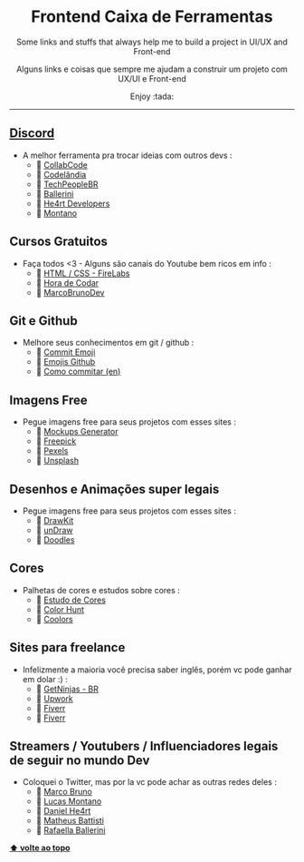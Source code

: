 <h1 align="center" id="topo">Frontend Caixa de Ferramentas</h1>
<p align="center">Some links and stuffs that always help me to build a project in UI/UX and Front-end</p>
<p align="center">Alguns links e coisas que sempre me ajudam a construir um projeto com UX/UI e Front-end</p>
<p align="center">Enjoy :tada:</p>
<hr/>

## [ Discord ](https://discord.com/)
* A melhor ferramenta pra trocar ideias com outros devs :
  * :link: [ CollabCode ](https://discord.gg/EFdpWdnE)
  * :link: [ Codelândia ](https://discord.gg/wNCWTVuxyz)
  * :link: [ TechPeopleBR ](https://discord.gg/E2smEqcF)
  * :link: [ Ballerini ](https://discord.gg/ballerini)
  * :link: [ He4rt Developers ](https://discord.gg/2bRtvBQ2)
  * :link: [ Montano ](https://discord.gg/7xkpCMjH)


## Cursos Gratuitos
* Faça todos <3 - Alguns são canais do Youtube bem ricos em info :
  * :link: [ HTML / CSS - FireLabs ](https://www.firedlabs.com/)
  * :link: [ Hora de Codar ](https://www.youtube.com/c/MatheusBattisti/playlists)
  * :link: [ MarcoBrunoDev ](https://www.youtube.com/c/MarcoBrunoDev/playlists)

## Git e Github
* Melhore seus conhecimentos em git / github :
  * :link: [ Commit Emoji ](https://gist.github.com/parmentf/035de27d6ed1dce0b36a)
  * :link: [ Emojis Github ](https://github.com/hideraldus13/github-emoji)
  * :link: [ Como commitar (en) ](https://github.com/angular/angular/blob/master/CONTRIBUTING.md)


## Imagens Free
* Pegue imagens free para seus projetos com esses sites :
  * :link: [ Mockups Generator ](https://smartmockups.com/pt)
  * :link: [ Freepick ](https://www.freepik.com/)
  * :link: [ Pexels ](https://www.pexels.com/pt-br/)
  * :link: [ Unsplash ](https://unsplash.com/)

## Desenhos e Animações super legais 
* Pegue imagens free para seus projetos com esses sites :
  * :link: [ DrawKit ](https://drawkit.com/)
  * :link: [ unDraw ](https://undraw.co/illustrations)
  * :link: [ Doodles ](https://www.opendoodles.com/)

## Cores
* Palhetas de cores e estudos sobre cores :
  * :link: [ Estudo de Cores ](https://github.com/gustavoguanabara/html-css/blob/master/aulas-pdf/13%20-%20Cores.pdf)
  * :link: [ Color Hunt ](https://colorhunt.co/)
  * :link: [ Coolors ](https://coolors.co/)


## Sites para freelance
* Infelizmente a maioria você precisa saber inglês, porém vc pode ganhar em dolar :) :
  * :link: [ GetNinjas - BR ](https://www.getninjas.com.br/)
  * :link: [ Upwork ](https://www.upwork.com/)
  * :link: [ Fiverr ](https://www.fiverr.com/login)
  * :link: [ Fiverr ](https://www.geekhunter.com.br/)

## Streamers / Youtubers / Influenciadores legais de seguir no mundo Dev
* Coloquei o Twitter, mas por la vc pode achar as outras redes deles :
  * :link: [ Marco Bruno ](https://twitter.com/marcobrunodev)
  * :link: [ Lucas Montano ](https://twitter.com/lucas_montano)
  * :link: [ Daniel He4rt ](https://twitter.com/danielhe4rt)
  * :link: [ Matheus Battisti ](https://www.horadecodar.com.br/author/matheus-battisti-2/)
  * :link: [ Rafaella Ballerini ](https://twitter.com/ballerinirafa)

**[⬆ volte ao topo ](#topo)**
